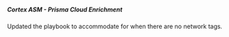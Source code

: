 
##### Cortex ASM - Prisma Cloud Enrichment

Updated the playbook to accommodate for when there are no network tags.